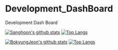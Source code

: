 # Development_DashBoard
Development Dash Board

[![Sanghoon's github stats](https://github-readme-stats.vercel.app/api?username=silenc3502)](https://github.com/embedded-bitai/Mercenary)
[![Top Langs](https://github-readme-stats.vercel.app/api/top-langs/?username=silenc3502)](https://github.com/embedded-bitai/Mercenary)

[![BokyungJeon's github stats](https://github-readme-stats.vercel.app/api?username=BokyungJeon )](https://github.com/embedded-bitai/Mercenary)
[![Top Langs](https://github-readme-stats.vercel.app/api/top-langs/?username=BokyungJeon )](https://github.com/embedded-bitai/Mercenary)
